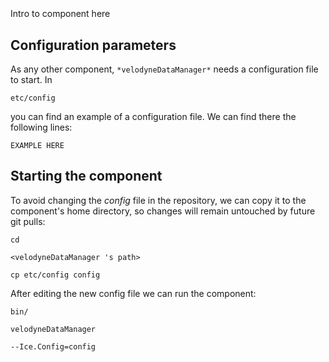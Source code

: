 ```
```
#
``` velodyneDataManager
```
Intro to component here


## Configuration parameters
As any other component,
``` *velodyneDataManager* ```
needs a configuration file to start. In

    etc/config

you can find an example of a configuration file. We can find there the following lines:

    EXAMPLE HERE

    
## Starting the component
To avoid changing the *config* file in the repository, we can copy it to the component's home directory, so changes will remain untouched by future git pulls:

    cd

``` <velodyneDataManager 's path> ```

    cp etc/config config
    
After editing the new config file we can run the component:

    bin/

```velodyneDataManager ```

    --Ice.Config=config
